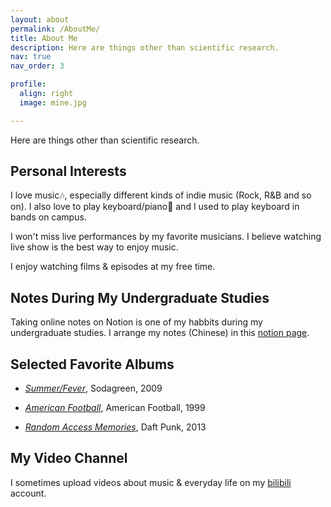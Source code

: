 ```yaml
---
layout: about
permalink: /AboutMe/
title: About Me
description: Here are things other than scientific research.
nav: true
nav_order: 3

profile:
  align: right
  image: mine.jpg

---
```

Here are things other than scientific research.


## Personal Interests

I love music🎶, especially different kinds of indie music (Rock, R&B and so on). I also love to play keyboard/piano🎹 and I used to play keyboard in bands on campus.

I won't miss live performances by my favorite musicians. I believe watching live show is the best way to enjoy music.

I enjoy watching films & episodes at my free time.


## Notes During My Undergraduate Studies

Taking online notes on Notion is one of my habbits during my undergraduate studies. I arrange my notes (Chinese) in this <a href="https://skillful-vest-b8d.notion.site/Courses-in-ZJU-075c751a53964946814bcd0541c75d32">notion page</a>.


## Selected Favorite Albums

* *<a href="https://open.spotify.com/album/7iRBwwZ1BSFAyxDgvmz7fZ">Summer/Fever</a>*, Sodagreen, 2009

* *<a href="https://open.spotify.com/album/70OkRXiiwdTCtZ9YiPBzPp">American Football</a>*, American Football, 1999

* *<a href="https://open.spotify.com/album/4m2880jivSbbyEGAKfITCa">Random Access Memories</a>*, Daft Punk, 2013


## My Video Channel

I sometimes upload videos about music & everyday life on my <a href="https://space.bilibili.com/175349833">bilibili</a> account.